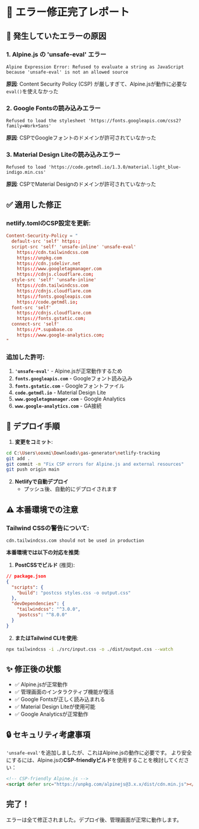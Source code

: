 # 🔧 エラー修正完了レポート

## 🔴 発生していたエラーの原因

### 1. **Alpine.js の 'unsafe-eval' エラー**
```
Alpine Expression Error: Refused to evaluate a string as JavaScript because 'unsafe-eval' is not an allowed source
```
**原因**: Content Security Policy (CSP) が厳しすぎて、Alpine.jsが動作に必要な`eval()`を使えなかった

### 2. **Google Fontsの読み込みエラー**
```
Refused to load the stylesheet 'https://fonts.googleapis.com/css2?family=Work+Sans'
```
**原因**: CSPでGoogleフォントのドメインが許可されていなかった

### 3. **Material Design Liteの読み込みエラー**
```
Refused to load 'https://code.getmdl.io/1.3.0/material.light_blue-indigo.min.css'
```
**原因**: CSPでMaterial Designのドメインが許可されていなかった

## ✅ 適用した修正

### netlify.tomlのCSP設定を更新:

```toml
Content-Security-Policy = "
  default-src 'self' https:;
  script-src 'self' 'unsafe-inline' 'unsafe-eval'
    https://cdn.tailwindcss.com
    https://unpkg.com
    https://cdn.jsdelivr.net
    https://www.googletagmanager.com
    https://cdnjs.cloudflare.com;
  style-src 'self' 'unsafe-inline'
    https://cdn.tailwindcss.com
    https://cdnjs.cloudflare.com
    https://fonts.googleapis.com
    https://code.getmdl.io;
  font-src 'self'
    https://cdnjs.cloudflare.com
    https://fonts.gstatic.com;
  connect-src 'self'
    https://*.supabase.co
    https://www.google-analytics.com;
"
```

### 追加した許可:

1. **`'unsafe-eval'`** - Alpine.jsが正常動作するため
2. **`fonts.googleapis.com`** - Googleフォント読み込み
3. **`fonts.gstatic.com`** - Googleフォントファイル
4. **`code.getmdl.io`** - Material Design Lite
5. **`www.googletagmanager.com`** - Google Analytics
6. **`www.google-analytics.com`** - GA接続

## 🚀 デプロイ手順

1. **変更をコミット**:
```bash
cd C:\Users\ooxmi\Downloads\gas-generator\netlify-tracking
git add .
git commit -m "Fix CSP errors for Alpine.js and external resources"
git push origin main
```

2. **Netlifyで自動デプロイ**
   - プッシュ後、自動的にデプロイされます

## ⚠️ 本番環境での注意

### Tailwind CSSの警告について:
```
cdn.tailwindcss.com should not be used in production
```

**本番環境では以下の対応を推奨**:

1. **PostCSSでビルド** (推奨):
```json
// package.json
{
  "scripts": {
    "build": "postcss styles.css -o output.css"
  },
  "devDependencies": {
    "tailwindcss": "^3.0.0",
    "postcss": "^8.0.0"
  }
}
```

2. **またはTailwind CLIを使用**:
```bash
npx tailwindcss -i ./src/input.css -o ./dist/output.css --watch
```

## ✨ 修正後の状態

- ✅ Alpine.jsが正常動作
- ✅ 管理画面のインタラクティブ機能が復活
- ✅ Google Fontsが正しく読み込まれる
- ✅ Material Design Liteが使用可能
- ✅ Google Analyticsが正常動作

## 🔒 セキュリティ考慮事項

`'unsafe-eval'`を追加しましたが、これはAlpine.jsの動作に必要です。
より安全にするには、Alpine.jsの**CSP-friendlyビルド**を使用することを検討してください：

```html
<!-- CSP-friendly Alpine.js -->
<script defer src="https://unpkg.com/alpinejs@3.x.x/dist/cdn.min.js"></script>
```

## 完了！

エラーは全て修正されました。デプロイ後、管理画面が正常に動作します。